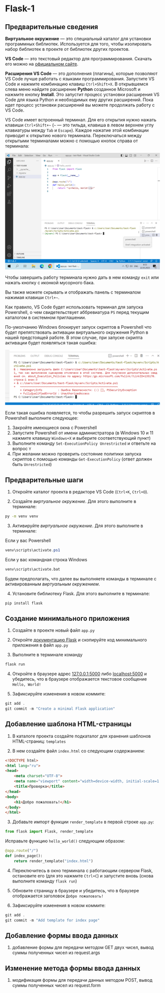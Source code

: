 # Flask-1

## Предварительные сведения

**Виртуальное окружение** — это специальный каталог для установки программных библиотек. Используется для того, чтобы изолировать набор библиотек в проекте от библиотек других проектов.

**VS Code** — это текстовый редактор для программирования. Скачать его можно на [официальном сайте](https://code.visualstudio.com/download).

**Расширения VS Code** — это дополнения (плагины), которые позволяют VS Code лучше работать с языками программирования. Запустите VS Code и нажмите комбинацию клавиш `Ctrl+Shift+X`. В открывшемся слева меню найдите расширение **Python** созданное Microsoft и нажмите кнопку **Install**. Это запустит процесс установки расширения VS Code для языка Python и необходимых ему других расширений. Пока идет процесс установки расширений вы можете продолжать работу с VS Code.

VS Code имеет встроенный терминал. Для его открытия нужно нажать клавиши `Ctrl+Shift+~` (`~` — это тильда, клавиша в левом верхнем углу клавиатуры между `Tab` и `Escape`). Каждое нажатие этой комбинации приводит к открытию нового терминала. Переключаться между открытыми терминалами можно с помощью кнопок справа от терминала:

![Кнопки переключения  терминала](./img/terminal.png)

Чтобы завершить работу терминала нужно дать в нем команду `exit` или нажать кнопку с иконкой мусорного бака.

Вы также можете скрывать и отображать панель с терминалом нажимая клавиши `Ctrl+~`.

Как правило, VS Code будет использовать терминал для запуска Powershell, о чем свидетельствует аббревиатура `PS` перед текущим каталогом в системном приглашении.

По-умолчанию Windows блокирует запуск скриптов в Powershell что будет препятствовать активации виртуального окружения Python в нашей предстоящей работе. В этом случае, при запуске скрипта активации будет появляться такая ошибка:

![Кнопки переключения  терминала](./img/execution-error.png)

Если такая ошибка появляется, то чтобы разрешить запуск скриптов в Powershell выполните следующее:

1. Закройте имеющиеся окна с Powershell
2. Запустите Powershell от имени администратора (в Windows 10 и 11 нажмите клавишу `Windows+X` и выберите соответствующий пункт)
3. Выполните команду `Set-ExecutionPolicy Unrestricted` и ответьте на вопрос `Y`
4. При желании можно проверить состояние политики запуска скриптов с помощью команды `Get-ExecutionPolicy` (ответ должен быть `Unrestricted`)

## Предварительные шаги

1. Откройте каталог проекта в редакторе VS Code (`Ctrl+K`, `Ctrl+O`).

2. Создайте *виртуальное окружение*. Для этого выполните в терминале:
```cmd
py -m venv venv
```
3. Активируйте *виртуальное окружение*. Для этого выполните в терминале:

Если у вас Powershell
```powershell
venv\scripts\activate.ps1
```

Если у вас командная строка Windows
```cmd
venv\scripts\activate.bat
```

Будем предполагать, что далее вы выполняете команды в терминале с активированным *виртуальным окружением*.

4. Установите библиотеку Flask. Для этого выполните в терминале:
```cmd
pip install flask
```

## Создание минимального приложения

1. Создайте в проекте новый файл `app.py`

2. Откройте [документацию Flask](https://flask.palletsprojects.com/en/2.2.x/quickstart/) и скопируйте код минимального приложения в файл `app.py`

3. Выполните в терминале команду

```powershell
flask run
```

4. Откройте в браузере адрес [127.0.0.1:5000](http://127.0.0.1:5000) либо [localhost:5000](http://localhost:5000) и убедитесь, что в браузере отображается текстовое сообщение `Hello, World!`

5. Зафиксируйте изменения в новом коммите:

```powershell
git add .
git commit -m "Create a minimal Flask application"
```

## Добавление шаблона HTML-страницы

1. В каталоге проекта создайте подкаталог для хранения шаблонов HTML-страниц: `templates`

2. В нем создайте файл `index.html` со следующим содержанием:

```html
<!DOCTYPE html>
<html lang="ru">
<head>
    <meta charset="UTF-8">
    <meta name="viewport" content="width=device-width, initial-scale=1.0">
    <title>Проверка</title>
</head>
<body>
    <h1>Добро пожаловать!</h1>
</body>
</html>
```

3. Добавьте импорт функции `render_template` в первой строке `app.py`:

```python
from flask import Flask, render_template
```

Исправьте функцию `hello_world()` следующим образом:

```python
@app.route("/")
def index_page():
    return render_template("index.html")
```

4. Переключитесь в окно терминала с работающим сервером Flask, остановите его (для это нажмите `Ctrl+C`) и запустите вновь (снова выполните команду `flask run`)

5. Обновите страницу в браузере и убедитесь, что в браузере отображается заголовок `Добро пожаловать!`

6. Зафиксируйте изменения в новом коммите:

```powershell
git add .
git commit -m "Add template for index page"
```

## Добавление формы ввода данных

1. добавление формы для передачи методом GET двух чисел, вывод суммы полученных чисел из request.args

## Изменение метода формы ввода данных

1. модификация формы для передачи данных методом POST, вывод суммы полученных чисел из request.form
